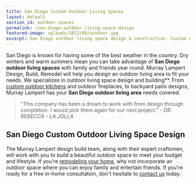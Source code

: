 ```yaml
---
title: San Diego Custom Outdoor Living Spaces
layout: default
section_id: outdoor-spaces
permalink: /san-diego-outdoor-living-space-design
featured-image: uploads/2013/09/outdoor.jpg
excerpt: San Diego outdoor living space design & construction. Custom outdoor kitchens, fireplaces, and more built by Murray Lampert Design, Build, Remodel.
---
```


San Diego is known for having some of the best weather in the country. Dry winters and warm summers mean you can take advantage of **San Diego outdoor living spaces** with family and friends year round. Murray Lampert Design, Build, Remodel will help you design an outdoor living area to fit your needs. We specializes in outdoor living space design and building**. From [custom outdoor kitchens](/san-diego-outdoor-kitchen-remodeling) and outdoor fireplaces, to backyard patio designs, Murray Lampert has your **San Diego outdoor living area** needs covered.

>"This company has been a dream to work with from design through completion. I would pick them again for our next project." - _DR. REBECCA - LA JOLLA_

## San Diego Custom Outdoor Living Space Design

The Murray Lampert design build team, along with their expert craftsmen, will work with you to build a beautiful outdoor space to meet your budget and lifestyle. If you're [remodeling your home](/san-diego-home-remodel-services), why not incorporate an outdoor space where you can enjoy family and entertain friends. If you're ready for a free in-home consultation, don't hesitate to [contact us](/contact) today.
